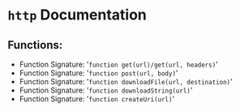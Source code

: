 # `http` Documentation
## Functions:
- Function Signature: '`function get(url)/get(url, headers)`'
- Function Signature: '`function post(url, body)`'
- Function Signature: '`function downloadFile(url, destination)`'
- Function Signature: '`function downloadString(url)`'
- Function Signature: '`function createUri(url)`'


